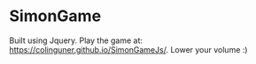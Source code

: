 # SimonGame
Built using Jquery.
Play the game at: https://colinguner.github.io/SimonGameJs/.
Lower your volume :)
